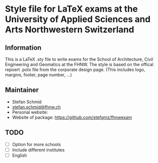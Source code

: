 # Style file for LaTeX exams at the University of Applied Sciences and Arts Northwestern Switzerland

## Information
This is a LaTeX .sty file to write exams for the School of Architecture, Civil Engineering and Geomatics
at the FHNW. The style is based on the offical repoert .potx file from the corporate design
page. (This includes logo, margins, footer, page number, ...)

## Maintainer
- Stefan Schmid
- <stefan.schmid@fhnw.ch>
- Personal website: 
- Website of package: https://github.com/stefgmz/fhnwexam

## TODO
- [ ] Option for more schools
- [ ] Include different institutes
- [ ] English
